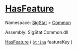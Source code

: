 # [HasFeature](./Signature-100663444.md)

Namespace: [SigStat]() > [Common](./../README.md)

Assembly: SigStat.Common.dll

[HasFeature](./Signature-100663444.md) ( [`String`](https://docs.microsoft.com/en-us/dotnet/api/System.String) featureKey )
